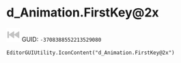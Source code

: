 # d_Animation.FirstKey@2x
![](/img/d_Animation.FirstKey@2x.png)
GUID: `-3708388552213529080`
```
EditorGUIUtility.IconContent("d_Animation.FirstKey@2x")
```
